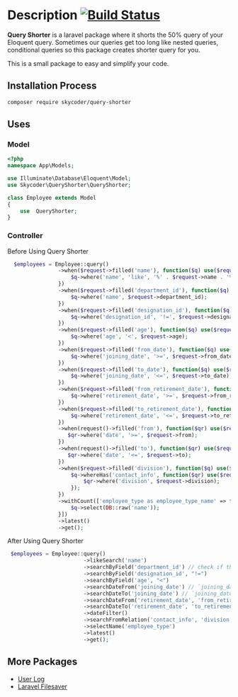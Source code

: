 
# Description [![Build Status](https://secure.travis-ci.org/jeresig/jquery.hotkeys.png)](http://travis-ci.org/jeresig/jquery.hotkeys)

**Query Shorter** is a laravel package where it shorts the 50% query of your Eloquent query.
Sometimes our queries get too long like nested queries, conditional queries so this package creates shorter query for you.

This is a small package to easy and simplify your code.

## Installation Process

```bash
composer require skycoder/query-shorter
```


## Uses

### Model

```php
<?php
namespace App\Models;

use Illuminate\Database\Eloquent\Model;
use Skycoder\QueryShorter\QueryShorter;

class Employee extends Model
{
    use  QueryShorter;
}
```

### Controller 
Before Using Query Shorter
```php
  $employees = Employee::query()
                ->when($request->filled('name'), function($q) use($request) {
                    $q->where('name', 'like', '%' . $request->name . '%');
                })
                ->when($request->filled('department_id'), function($q) use($request) {
                    $q->where('name', $request->department_id);
                })
                ->when($request->filled('designation_id'), function($q) use($request) {
                    $q->where('designation_id', '!=', $request->designation_id);
                })
                ->when($request->filled('age'), function($q) use($request) {
                    $q->where('age', '<', $request->age);
                })
                ->when($request->filled('from_date'), function($q) use($request) {
                    $q->where('joining_date', '>=', $request->from_date);
                })
                ->when($request->filled('to_date'), function($q) use($request) {
                    $q->where('joining_date', '<=', $request->to_date);
                })
                ->when($request->filled('from_retirement_date'), function($q) use($request) {
                    $q->where('retirement_date', '>=', $request->from_retirement_date);
                })
                ->when($request->filled('to_retirement_date'), function($q) use($request) {
                    $q->where('retirement_date', '<=', $request->to_retirement_date);
                })
                ->when(request()->filled('from'), function($qr) use($request) {
                   $qr->where('date', '>=', $request->from);
                })
                ->when(request()->filled('to'), function($qr) use($request) {
                   $qr->where('date', '<=', $request->to);
                })
                ->when($request->filled('division'), function($q) use($request) {
                    $q->whereHas('contact_info', function($qr) use($request) {
                        $qr->where('division', $request->division);
                    });
                })
                ->withCount(['employee_type as employee_type_name' => function($q) { 
                    $q->select(DB::raw('name')); 
                }])
                ->latest()
                ->get();
```

After Using Query Shorter
```php
 $employees = Employee::query()
                        ->likeSearch('name')
                        ->searchByField('department_id') // check if the request has `department_id` value then we query
                        ->searchByField('designation_id', "!=")
                        ->searchByField('age', "<")
                        ->searchDateFrom('joining_date') // `joining_date` is database field and `from_date` from request
                        ->searchDateTo('joining_date') // `joining_date` is database field and `to_date` from request
                        ->searchDateFrom('retirement_date', 'from_retirement_date') // `retirement_date` is database field and `from_retirement_date` from request
                        ->searchDateTo('retirement_date', 'to_retirement_date') // `retirement_date` is database field and `to_retirement_date` from request
                        ->dateFilter()
                        ->searchFromRelation('contact_info', 'division')
                        ->selectName('employee_type')
                        ->latest()
                        ->get();
```


## More Packages

- <a href="https://github.com/skycoder026/user-log" target="_blank">User Log</a>
- <a href="https://github.com/skycoder026/laravel-filesaver" target="_blank">Laravel Filesaver</a>


